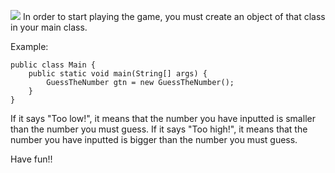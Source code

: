 <img src = "https://img.shields.io/badge/Ask%20me-anything-1abc9c.svg"></img>
In order to start playing the game, you must create an object of that class in your main class.

Example:
```
public class Main {
	public static void main(String[] args) {
		GuessTheNumber gtn = new GuessTheNumber();
	}
}
```
If it says "Too low!", it means that the number you have inputted is smaller than the number you must guess.
If it says "Too high!", it means that the number you have inputted is bigger than the number you must guess.

Have fun!!
